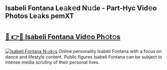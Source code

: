 ## Isabeli Fontana Le𝚊k𝚎d N𝚞𝚍e - Part-Hyc Vid𝚎o Photos Le𝚊ks pemXT

# <h2><a href="http://fbd9pu1.evod.top/?m=Isabeli+Fontana">🔗 👉🔴 Isabeli Fontana Vid𝚎o Ph𝚘t𝚘s</a></h2>

[![Isabeli Fontana N𝚞d𝚎s](https://i.imgur.com/8V9OHl7.gif)](http://fbd9pu1.evod.top/?m=Isabeli+Fontana)
Online personality Isabeli Fontana with a focus on dance and lifestyle content. Public figures Isabeli Fontana can be subject to intense media scrutiny of their personal lives. 
